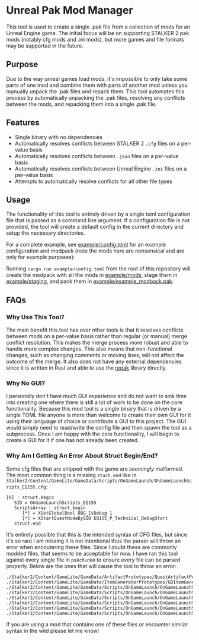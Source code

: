 # Unreal Pak Mod Manager

This tool is used to create a single .pak file from a collection of mods for an Unreal Engine game. The initial focus will be on supporting STALKER 2 pak mods (notably cfg mods and .ini mods), but more games and file formats may be supported in the future.

## Purpose

Due to the way unreal games load mods, it's impossible to only take some parts of one mod and combine them with parts of another mod unless you manually unpack the .pak files and repack them. This tool automates this process by automatically unpacking the .pak files, resolving any conflicts between the mods, and repacking them into a single .pak file.

## Features

- Single binary with no dependencies
- Automatically resolves conflicts between STALKER 2 `.cfg` files on a per-value basis
- Automatically resolves conflicts between `.json` files on a per-value basis
- Automatically resolves conflicts between Unreal Engine `.ini` files on a per-value basis
- Attempts to automatically resolve conflicts for all other file types

## Usage

The functionality of this tool is entirely driven by a single toml configuration file that is passed as a command line argument. If a configuration file is not provided, the tool will create a default config in the current directory and setup the necessary directories.

For a complete example, see [example/config.toml](example/) for an example configuration and modpack (note the mods here are nonsensical and are only for example purposes):

Running `cargo run example/config.toml` from the root of this repository will create the modpack with all the mods in [example/mods](example/mods), stage them in [example/staging](example/staging), and pack them in [example/example_modpack.pak](example/example_modpack.pak).

## FAQs

### Why Use This Tool?

The main benefit this tool has over other tools is that it resolves conflicts between mods on a per-value basis rather than regular (or manual) merge conflict resolution. This makes the merge process more robust and able to handle more complex changes. This also means that non-functional changes, such as changing comments or moving lines, will not affect the outcome of the merge. It also does not have any external dependencies since it is written in Rust and able to use the [repak](https://github.com/trumank/repak) library directly.

### Why No GUI?

I personally don't have much GUI experience and do not want to sink time into creating one where there is still a lot of work to be done on the core functionality. Because this mod tool is a single binary that is driven by a single TOML file anyone is more than welcome to create their own GUI for it using their language of choice or contribute a GUI to this project. The GUI would simply need to read/write the config file and then spawn the tool as a subprocess. Once I am happy with the core functionality, I will begin to create a GUI for it if one has not already been created.

### Why Am I Getting An Error About Struct Begin/End?

Some cfg files that are shipped with the game are *seemingly* malformed. The most common thing is a missing `stuct.end` like in `Stalker2/Content/GameLite/GameData/Scripts/OnGameLaunch/OnGameLaunchScripts_EQ155.cfg`:


```
[0] : struct.begin
   SID = OnGameLaunchScripts_EQ155
   ScriptsArray : struct.begin
      [*] = XSetGlobalBool DBG_IsDebug 1
      [*] = XStartQuestNodeBySID EQ155_P_Technical_DebugStart
   struct.end
```

It's entirely possible that this is the intended syntax of CFG files, but since it's so rare I am missing it is not intentional thus the parser will throw an error when encoutering these files. Since I doubt these are commonly modded files, that seems to be acceptable for now. I have ran this tool against every single file in `pakchunk0` to ensure every file can be parsed properly. Below are the ones that will cause the tool to throw an error:


```
./Stalker2/Content/GameLite/GameData/ArtifactPrototypes/QuestArtifactPrototypes.cfg
./Stalker2/Content/GameLite/GameData/ItemGeneratorPrototypes/GDItemGeneratorPrototype/VortexDudeItemGenerator.cfg
./Stalker2/Content/GameLite/GameData/Scripts/OnGameLaunch/OnGameLaunchScripts_E01_MQ01_NoIntro.cfg
./Stalker2/Content/GameLite/GameData/Scripts/OnGameLaunch/OnGameLaunchScripts_E16_Bossfight_Scar.cfg
./Stalker2/Content/GameLite/GameData/Scripts/OnGameLaunch/OnGameLaunchScripts_EQ152_Spark.cfg
./Stalker2/Content/GameLite/GameData/Scripts/OnGameLaunch/OnGameLaunchScripts_EQ152_Ward.cfg
./Stalker2/Content/GameLite/GameData/Scripts/OnGameLaunch/OnGameLaunchScripts_EQ154.cfg
./Stalker2/Content/GameLite/GameData/Scripts/OnGameLaunch/OnGameLaunchScripts_EQ155.cfg
```

If you are using a mod that contains one of these files or encounter similar syntax in the wild please let me know!